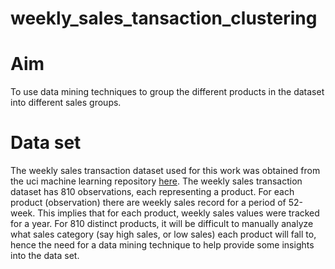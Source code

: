 # weekly_sales_tansaction_clustering
# Aim
To use data mining techniques to group the different products in the dataset into different sales groups.
# Data set
The weekly sales transaction dataset used for this work was obtained from the uci machine learning repository [here](https://archive.ics.uci.edu/ml/machine-learning-databases/00396/). 
The weekly sales transaction dataset has 810 observations, each representing a product. For each product (observation) there are weekly sales record for a period of 52-week.
This implies that for each product, weekly sales values were tracked for a year. For 810 distinct products, it will be difficult to manually analyze what sales category 
(say high sales, or low sales) each product will fall to, hence the need for a data mining technique to help provide some insights into the data set.
